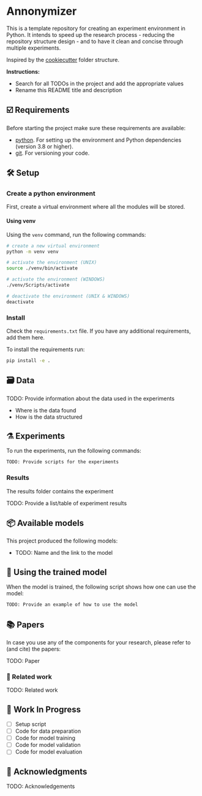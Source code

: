 # Annonymizer

This is a template repository for creating an experiment environment in Python. It intends to speed up the research process - reducing the repository structure design - and to have it clean and concise through multiple experiments.

Inspired by the [cookiecutter] folder structure.

**Instructions:**

- Search for all TODOs in the project and add the appropriate values
- Rename this README title and description

## ☑️ Requirements

Before starting the project make sure these requirements are available:

- [python]. For setting up the environment and Python dependencies (version 3.8 or higher).
- [git]. For versioning your code.

## 🛠️ Setup

### Create a python environment

First, create a virtual environment where all the modules will be stored.

#### Using venv

Using the `venv` command, run the following commands:

```bash
# create a new virtual environment
python -m venv venv

# activate the environment (UNIX)
source ./venv/bin/activate

# activate the environment (WINDOWS)
./venv/Scripts/activate

# deactivate the environment (UNIX & WINDOWS)
deactivate
```

### Install

Check the `requirements.txt` file. If you have any additional requirements, add them here.

To install the requirements run:

```bash
pip install -e .
```

## 🗃️ Data

TODO: Provide information about the data used in the experiments

- Where is the data found
- How is the data structured

## ⚗️ Experiments

To run the experiments, run the following commands:

```bash
TODO: Provide scripts for the experiments
```

### Results

The results folder contains the experiment

TODO: Provide a list/table of experiment results

## 📦️ Available models

This project produced the following models:

- TODO: Name and the link to the model

## 🚀 Using the trained model

When the model is trained, the following script shows how one can use the model:

```python
TODO: Provide an example of how to use the model
```

## 📚 Papers

In case you use any of the components for your research, please refer to (and cite) the papers:

TODO: Paper

### 📓 Related work

TODO: Related work

## 🚧 Work In Progress

- [ ] Setup script
- [ ] Code for data preparation
- [ ] Code for model training
- [ ] Code for model validation
- [ ] Code for model evaluation

## 📣 Acknowledgments

TODO: Acknowledgements

[cookiecutter]: https://drivendata.github.io/cookiecutter-data-science/
[python]: https://www.python.org/
[git]: https://git-scm.com/
